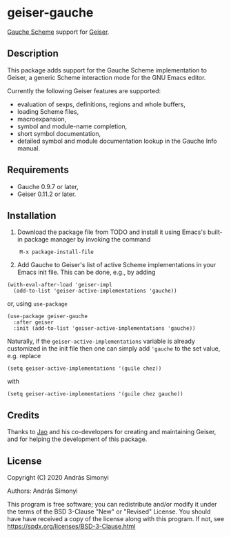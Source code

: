 # geiser-gauche

[Gauche Scheme](http://practical-scheme.net/gauche/) support for [Geiser](https://gitlab.com/jaor/geiser/).

## Description

This package adds support for the Gauche Scheme implementation to Geiser, a generic Scheme interaction mode for the GNU Emacs editor. 

Currently the following Geiser features are supported:
+ evaluation of sexps, definitions, regions and whole buffers,
+ loading Scheme files,
+ macroexpansion,
+ symbol and module-name completion,
+ short symbol documentation,
+ detailed symbol and module documentation lookup in the Gauche Info manual.

## Requirements

+ Gauche 0.9.7 or later,
+ Geiser 0.11.2 or later.

## Installation

1. Download the package file from TODO and install it using Emacs's built-in package manager by invoking the command
```
    M-x package-install-file
```
2. Add Gauche to Geiser's list of active Scheme implementations in your Emacs init file. This can be done, e.g., by adding
```emacs-lisp
(with-eval-after-load 'geiser-impl
  (add-to-list 'geiser-active-implementations 'gauche))
```
or, using `use-package`
```emacs-lisp
(use-package geiser-gauche
  :after geiser
  :init (add-to-list 'geiser-active-implementations 'gauche))
```
Naturally, if the `geiser-active-implementations` variable is already customized in the init file then one can simply add `'gauche` to the set value, e.g. replace 
```emacs-lisp
(setq geiser-active-implementations '(guile chez))
```
with 
```emacs-lisp
(setq geiser-active-implementations '(guile chez gauche))
```
## Credits
Thanks to [Jao](https://gitlab.com/jaor) and his co-developers for creating and maintaining Geiser, and for helping the development of this package.
## License
Copyright (C) 2020 András Simonyi

Authors: András Simonyi

This program is free software; you can redistribute and/or modify it under the terms of the BSD 3-Clause "New" or "Revised" License. You should have have received a copy of the license along with this program. If not, see https://spdx.org/licenses/BSD-3-Clause.html